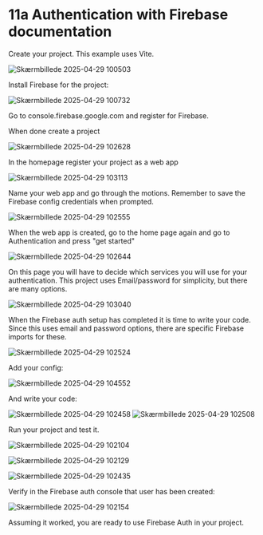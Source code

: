# 11a Authentication with Firebase documentation

Create your project. This example uses Vite.

![Skærmbillede 2025-04-29 100503](https://github.com/user-attachments/assets/e93a471e-a0cc-4c44-98b1-64d78bfab27c)

Install Firebase for the project:

![Skærmbillede 2025-04-29 100732](https://github.com/user-attachments/assets/7715fdf5-700f-42ef-b52a-9e11e16bc3cd)

Go to console.firebase.google.com and register for Firebase.

When done create a project

![Skærmbillede 2025-04-29 102628](https://github.com/user-attachments/assets/3e0f8778-d1e3-4e1e-b276-08db3251b9a9)

In the homepage register your project as a web app

![Skærmbillede 2025-04-29 103113](https://github.com/user-attachments/assets/12046c53-a975-4158-91f9-de8d6fc5f0af)

Name your web app and go through the motions. Remember to save the Firebase config credentials when prompted.

![Skærmbillede 2025-04-29 102555](https://github.com/user-attachments/assets/9b503594-e99c-44cc-9cea-6c111b2eaf56)

When the web app is created, go to the home page again and go to Authentication and press "get started"

![Skærmbillede 2025-04-29 102644](https://github.com/user-attachments/assets/01c72a51-a835-4e1c-8965-4ef0c3e4adea)

On this page you will have to decide which services you will use for your authentication. This project uses Email/password for simplicity, but there are many options.

![Skærmbillede 2025-04-29 103040](https://github.com/user-attachments/assets/455e09c5-04e0-49e3-8ec7-d09b9439b3d2)

When the Firebase auth setup has completed it is time to write your code.
Since this uses email and password options, there are specific Firebase imports for these.

![Skærmbillede 2025-04-29 102524](https://github.com/user-attachments/assets/ade91c36-cc13-406f-a112-79a1f357d8a6)

Add your config:

![Skærmbillede 2025-04-29 104552](https://github.com/user-attachments/assets/45eb71a7-5d81-4759-ba86-efb7532cdd25)

And write your code:

![Skærmbillede 2025-04-29 102458](https://github.com/user-attachments/assets/b5c47a78-ba1f-4938-a134-63f8aecd1e55)
![Skærmbillede 2025-04-29 102508](https://github.com/user-attachments/assets/0fe42c89-22de-48dc-b3dd-e31d8c8e6639)

Run your project and test it.

![Skærmbillede 2025-04-29 102104](https://github.com/user-attachments/assets/cb4c352e-4945-4a34-89e2-dc6bb38d48d9)

![Skærmbillede 2025-04-29 102129](https://github.com/user-attachments/assets/55c2bbeb-9975-4e5c-8cf9-f8cf53826929)

![Skærmbillede 2025-04-29 102435](https://github.com/user-attachments/assets/7ccfef71-b9f1-4de5-a721-2e9774b2d470)

Verify in the Firebase auth console that user has been created:

![Skærmbillede 2025-04-29 102154](https://github.com/user-attachments/assets/24760c6f-d25b-4b68-9f43-65a1c24f1d73)

Assuming it worked, you are ready to use Firebase Auth in your project.


